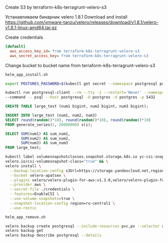 Create S3 by terraform-k8s-terragrunt-velero-s3

Устанавливаем бинарник velero 1.8.1
Download and install https://github.com/vmware-tanzu/velero/releases/download/v1.8.1/velero-v1.8.1-linux-amd64.tar.gz

Create credentials
```ini
[default]
  aws_access_key_id= from terraform-k8s-terragrunt-velero-s3
  aws_secret_access_key= from terraform-k8s-terragrunt-velero-s3
```

Change bucket to bucket name from terraform-k8s-terragrunt-velero-s3

```bash
helm_app_install.sh
```

```bash
export POSTGRES_PASSWORD=$(kubectl get secret --namespace postgresql postgresql -o jsonpath="{.data.postgres-password}" | base64 -d)
```

```bash
kubectl run postgresql-client --rm --tty -i --restart='Never' --namespace postgresql --image docker.io/bitnami/postgresql:15.2.0-debian-11-r2 --env="PGPASSWORD=$POSTGRES_PASSWORD" \
--command -- psql --host postgresql -U postgres -d postgres -p 5432
```

```SQL
CREATE TABLE large_test (num1 bigint, num2 bigint, num3 bigint);

INSERT INTO large_test (num1, num2, num3)
SELECT round(random()*10), round(random()*10), round(random()*10)
FROM generate_series(1, 20000000) s(i);
```


```SQL
SELECT SUM(num1) AS sum_num1,
       SUM(num2) AS sum_num2,
       SUM(num3) AS sum_num3
FROM large_test;
```

```bash
kubectl label volumesnapshotclasses.snapshot.storage.k8s.io yc-csi-snapclass \
velero.io/csi-volumesnapshot-class="true" && \
velero install \
  --backup-location-config s3Url=https://storage.yandexcloud.net,region=ru-central1 \
  --bucket velero-apatsev \
  --plugins velero/velero-plugin-for-aws:v1.3.0,velero/velero-plugin-for-csi:v0.2.0 \
  --provider aws \
  --secret-file ./credentials \
  --features=EnableCSI \
  --use-volume-snapshots=true \
  --snapshot-location-config region=ru-central1 \
  --use-restic
```

```bash
helm_app_remove.sh
```

```bash
velero backup create postgresql --include-resources pvc,pv --selector app.kubernetes.io/name=postgresql --include-namespaces postgresql
velero backup get
velero backup describe postgresql --details
```
